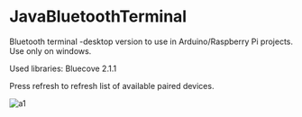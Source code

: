 # JavaBluetoothTerminal
Bluetooth terminal -desktop version to use in Arduino/Raspberry Pi projects.
Use only on windows.

Used libraries: Bluecove 2.1.1

Press refresh to refresh list of available paired devices.

![a1](https://i.imgur.com/eenCPaO.png)
